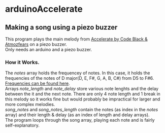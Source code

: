 # arduinoAccelerate
## Making a song using a piezo buzzer
This program plays the main melody from [Accelerate by Code Black & Atmozfears](https://www.youtube.com/watch?v=4sUkJmAwhC4) on a piezo buzzer.  
Only needs an arduino and a piezo buzzer.

### How it Works.
The *notes* array holds the frequencey of notes. In this case, it holds the frequencies of the notes of D major(D, E, F#, G, A, B, C#) from D5 to F#6. [Frequencies can be found here](https://pages.mtu.edu/~suits/notefreqs.html).  
Arrays *note_length* and *note_delay* store various note lenghts and the delay between the it and the next note. There are only 4 note length and 1 break in this melody so it works fine but would probably be impractical for larger and more complex melodies.  
*song_notes* and *song_notes_length* contain the notes (as index in the *notes* array) and their length & delay (as an index of length and delay arrays).  
The program loops through the song array, playing each note and is fairly self-explanatory.
